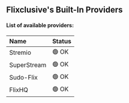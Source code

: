 ## Flixclusive's Built-In Providers
#### List of available providers:
| Name          | Status    |
| :-----------  | :-------  |
| Stremio | 🟢 OK |
| SuperStream | 🟢 OK |
| Sudo-Flix | 🟢 OK |
| FlixHQ | 🟢 OK |
